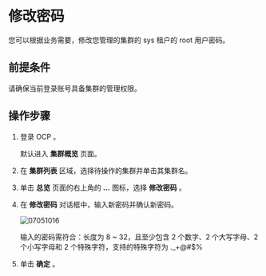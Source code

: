 修改密码 
=========================

您可以根据业务需要，修改您管理的集群的 sys 租户的 root 用户密码。

前提条件 
-------------------------

请确保当前登录账号具备集群的管理权限。

操作步骤 
-------------------------

1. 登录 OCP 。

   默认进入 **集群概览** 页面。
   

2. 在 **集群列表** 区域，选择待操作的集群并单击其集群名。

   

3. 单击 **总览** 页面的右上角的 **...** 图标，选择 **修改密码** 。

   

4. 在 **修改密码** 对话框中，输入新密码并确认新密码。

   ![07051016](https://help-static-aliyun-doc.aliyuncs.com/assets/img/zh-CN/6936745261/p291191.png)

   输入的密码需符合：长度为 8 \~ 32，且至少包含 2 个数字、2 个大写字母、2 个小写字母和 2 个特殊字符，支持的特殊字符为 ._+@#$%
   

5. 单击 **确定** 。

   




